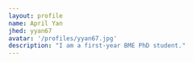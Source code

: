 ```yaml
---
layout: profile
name: April Yan
jhed: yyan67
avatar: '/profiles/yyan67.jpg'
description: "I am a first-year BME PhD student."
---
```


